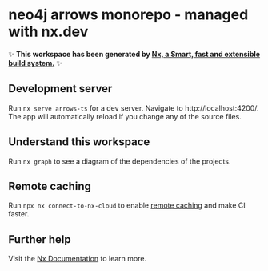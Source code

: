 
# neo4j arrows monorepo - managed with nx.dev

✨ **This workspace has been generated by [Nx, a Smart, fast and extensible build system.](https://nx.dev)** ✨

## Development server

Run `nx serve arrows-ts` for a dev server. Navigate to http://localhost:4200/. The app will automatically reload if you change any of the source files.

## Understand this workspace

Run `nx graph` to see a diagram of the dependencies of the projects.

## Remote caching

Run `npx nx connect-to-nx-cloud` to enable [remote caching](https://nx.app) and make CI faster.

## Further help

Visit the [Nx Documentation](https://nx.dev) to learn more.
